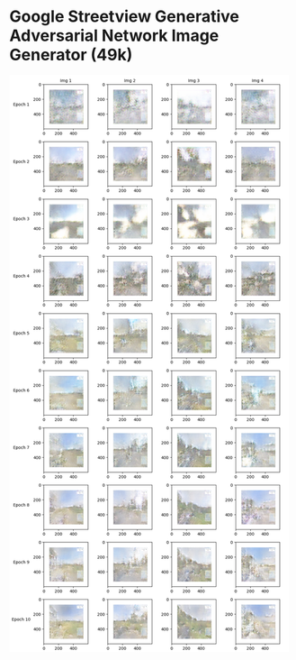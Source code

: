 # Google Streetview Generative Adversarial Network Image Generator (49k)
![GAN Output](./layout.png)
